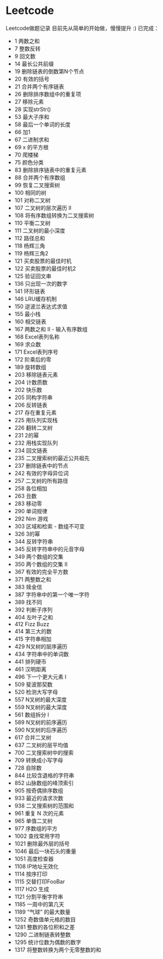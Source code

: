 # Leetcode
Leetcode做题记录
目前先从简单的开始做，慢慢提升 :)
已完成：
* 	1 两数之和 
* 	7 整数反转
* 	9 回文数    
* 	14 最长公共前缀
* 	19  删除链表的倒数第N个节点  
* 	20  有效的括号
* 	21 合并两个有序链表
*   26 删除排序数组中的重复项
*   27 移除元素
*   28  实现strStr()
* 	53 最大子序和
*   58  最后一个单词的长度
*   66  加1
*   67  二进制求和
*   69  x 的平方根
*   70 爬楼梯    
*   75 颜色分类    
*   83  删除排序链表中的重复元素
*   88  合并两个有序数组
*   99  恢复二叉搜索树
*   100  相同的树
*   101  对称二叉树
*   107  二叉树的层次遍历 II
*   108  将有序数组转换为二叉搜索树
*   110  平衡二叉树
*   111  二叉树的最小深度
*   112  路径总和
*   118  杨辉三角
*   119  杨辉三角2
*   121  买卖股票的最佳时机
*   122  买卖股票的最佳时机2
*   125  验证回文串
*   136  只出现一次的数字
*   141  环形链表
*   146  LRU缓存机制
*   150  逆波兰表达式求值
*   155  最小栈
*   160  相交链表
*   167  两数之和 II - 输入有序数组
*   168  Excel表列名称
*   169  求众数
*   171  Excel表列序号
*   172  阶乘后的零
*   189  旋转数组
*   203  移除链表元素
*   204  计数质数
*   202  快乐数
*   205  同构字符串
*   206  反转链表
*   217  存在重复元素
*   225  用队列实现栈
*   226  翻转二叉树
*   231  2的幂
*   232  用栈实现队列
*   234  回文链表
*   235  二叉搜索树的最近公共祖先
*   237  删除链表中的节点
*   242  有效的字母异位词
*   257  二叉树的所有路径
*   258  各位相加
*   263  丑数
*   283  移动零
*   290  单词规律
*   292  Nim 游戏
*   303  区域和检索 - 数组不可变
*   326  3的幂 
*   344  反转字符串
*   345  反转字符串中的元音字母
*   349  两个数组的交集
*   350  两个数组的交集 II
*   367  有效的完全平方数
*   371  两整数之和
*   383  赎金信
*   387  字符串中的第一个唯一字符
*   389  找不同 
*   392  判断子序列 
*   404  左叶子之和
*   412  Fizz Buzz
*   414  第三大的数
*   415  字符串相加
*   429  N叉树的层序遍历
*   434  字符串中的单词数
*   441  排列硬币
*   461  汉明距离
*   496  下一个更大元素 I
*   509  斐波那契数
*   520  检测大写字母
*   557  N叉树的最大深度
*   559  N叉树的最大深度
*   561  数组拆分 I
*   589  N叉树的前序遍历
*   590  N叉树的后序遍历
*   617  合并二叉树
*   637  二叉树的层平均值
*   700  二叉搜索树中的搜索
*   709  转换成小写字母
*   728  自除数
*   844  比较含退格的字符串
*   852  山脉数组的峰顶索引
*   905  按奇偶排序数组
*   933  最近的请求次数
*   938  二叉搜索树的范围和
*   961  重复 N 次的元素
*   965  单值二叉树
*   977  序数组的平方
*   1002 查找常用字符
*   1021 删除最外层的括号
*   1046 最后一块石头的重量
*   1051 高度检查器
*   1108 IP地址无效化
*   1114 按序打印
*   1115 交替打印FooBar
*   1117 H2O 生成
*   1121 分割平衡字符串
*   1185 一周中的第几天
*   1189 “气球” 的最大数量
*   1252 奇数值单元格的数目
*   1281 整数的各位积和之差
*   1290 二进制链表转整数
*   1295 统计位数为偶数的数字
*   1317 将整数转换为两个无零整数的和
